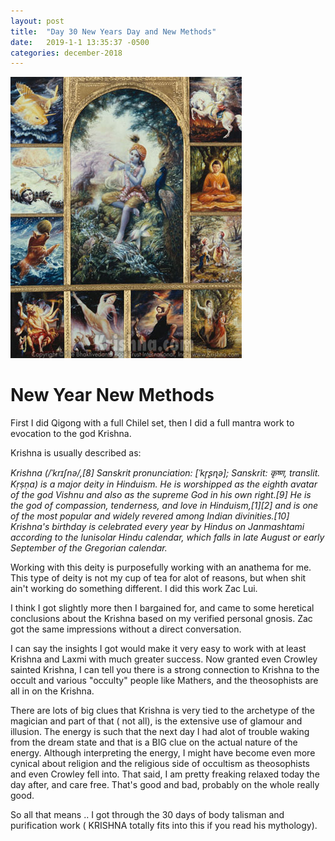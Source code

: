 ```yaml
---
layout: post
title:  "Day 30 New Years Day and New Methods"
date:   2019-1-1 13:35:37 -0500
categories: december-2018
---
```

![Krishna](../assets/images/krishna.jpg)

# New Year New Methods
First I did Qigong with a full Chilel set, then I did a full mantra work to evocation to the god Krishna.

Krishna is usually described as: 

*Krishna (/ˈkrɪʃnə/,[8] Sanskrit pronunciation: [ˈkr̩ʂɳə]; Sanskrit: कृष्ण, translit. Kṛṣṇa) is a major deity in Hinduism. He is worshipped as the eighth avatar of the god Vishnu and also as the supreme God in his own right.[9] He is the god of compassion, tenderness, and love in Hinduism,[1][2] and is one of the most popular and widely revered among Indian divinities.[10] Krishna's birthday is celebrated every year by Hindus on Janmashtami according to the lunisolar Hindu calendar, which falls in late August or early September of the Gregorian calendar.*

Working with this deity is purposefully working with an anathema for me.  This type of deity is not my cup of tea for alot of reasons, but when shit ain't working do something different.  I did this work Zac Lui.  

I think I got slightly more then I bargained for, and came to some heretical conclusions about the Krishna based on my verified personal gnosis. Zac got the same impressions without a direct conversation.  

I can say the insights I got would make it very easy to work with at least Krishna and Laxmi with much greater success.  Now granted even Crowley sainted Krishna, I can tell you there is a strong connection to Krishna to the occult and various "occulty" people like Mathers, and the theosophists are all in on the Krishna.

There are lots of big clues that Krishna is very tied to the archetype of the magician and part of that ( not all), is the extensive use of glamour and illusion.   The energy is such that the next day I had alot of trouble waking from the dream state and that is a BIG clue on the actual nature of the energy. Although interpreting the energy, I might have become even more cynical about religion and the religious side of occultism as theosophists and even Crowley fell into.   That said, I am pretty freaking relaxed today the day after, and care free.  That's good and bad, probably on the whole really good.

So all that means .. I got through the 30 days of body talisman and purification work ( KRISHNA totally fits into this if you read his mythology).

